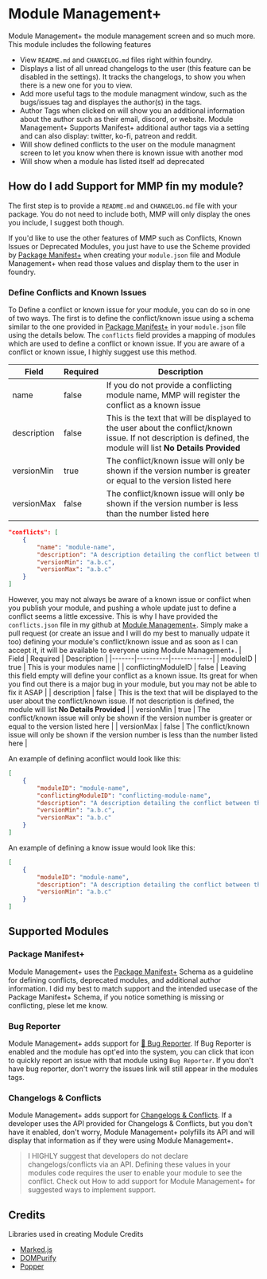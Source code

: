 # Module Management+
Module Management+ the module management screen and so much more. This module includes the following features

- View `README.md` and `CHANGELOG.md` files right within foundry.
- Displays a list of all unread changelogs to the user (this feature can be disabled in the settings). It tracks the changelogs, to show you when there is a new one for you to view.
- Add more useful tags to the module managment window, such as the bugs/issues tag and displayes the author(s) in the tags.
- Author Tags when clicked on will show you an additional information about the author such as their email, discord, or website. Module Management+ Supports Manifest+ additional author tags via a setting and can also display: twitter, ko-fi, patreon and reddit.
- Will show defined conflicts to the user on the module managment screen to let you know when there is known issue with another mod
- Will show when a module has listed itself ad deprecated

## How do I add Support for MMP fin my module?
The first step is to provide a `README.md` and `CHANGELOG.md` file with your package. You do not need to include both, MMP will only display the ones you include, I suggest both though. 

If you'd like to use the other features of MMP such as Conflicts, Known Issues or Deprecated Modules, you just have to use the Scheme provided by [Package Manifest+](https://foundryvtt.wiki/en/development/manifest-plus) when creating your `module.json` file and Module Management+ when read those values and display them to the user in foundry.

### Define Conflicts and Known Issues
To Define a conflict or known issue for your module, you can do so in one of two ways. The first is to define the conflict/known issue using a schema similar to the one provided in [Package Manifest+](https://foundryvtt.wiki/en/development/manifest-plus) in your `module.json` file using the details below. The `conflicts` field provides a mapping of modules which are used to define a conflict or known issue. If you are aware of a conflict or known issue, I highly suggest use this method.

| Field | Required | Description |
|-------|----------|-------------|
| name  | false    | If you do not provide a conflicting module name, MMP will register the conflict as a known issue |
| description | false | This is the text that will be displayed to the user about the conflict/known issue. If not description is defined, the module will list **No Details Provided** |
| versionMin | true | The conflict/known issue will only be shown if the version number is greater or equal to the version listed here |
| versionMax | false | The conflict/known issue will only be shown if the version number is less than the number listed here |

```json
"conflicts": [
	{
		"name": "module-name",
		"description": "A description detailing the conflict between the two modules.",
		"versionMin": "a.b.c",
		"versionMax": "a.b.c"
	}
]
```
However, you may not always be aware of a known issue or conflict when you publish your module, and pushing a whole update just to define a conflict seems a little excessive. This is why I have provided the `conflicts.json` file in my github at [Module Management+](https://github.com/mouse0270/module-credits). Simply make a pull request (or create an issue and I will do my best to manually udpate it too) defining your module's conflict/known issue and as soon as I can accept it, it will be available to everyone using Module Management+.
| Field | Required | Description |
|-------|----------|-------------|
| moduleID | true | This is your modules name |
| conflictingModuleID | false | Leaving this field empty will define your conflict as a known issue. Its great for when you find out there is a major bug in your module, but you may not be able to fix it ASAP |
| description | false | This is the text that will be displayed to the user about the conflict/known issue. If not description is defined, the module will list **No Details Provided** |
| versionMin | true | The conflict/known issue will only be shown if the version number is greater or equal to the version listed here |
| versionMax | false | The conflict/known issue will only be shown if the version number is less than the number listed here |

An example of defining aconflict would look like this:
```json
[
	{
		"moduleID": "module-name",
		"conflictingModuleID": "conflicting-module-name",
		"description": "A description detailing the conflict between the two modules.",
		"versionMin": "a.b.c",
		"versionMax": "a.b.c"
	}
]
```
An example of defining a know issue would look like this:
```json
[
	{
		"moduleID": "module-name",
		"description": "A description detailing the conflict between the two modules.",
		"versionMin": "a.b.c"
	}
]
```

## Supported Modules
### Package Manifest+
Module Management+ uses the [Package Manifest+](https://foundryvtt.wiki/en/development/manifest-plus) Schema as a guideline for defining conflicts, deprecated modules, and additional author information. I did my best to match support and the intended usecase of the Package Manifest+ Schema, if you notice something is missing or conflicting, plese let me know.

### Bug Reporter
Module Management+ adds support for [🐛 Bug Reporter](https://foundryvtt.com/packages/bug-reporter). If Bug Reporter is enabled and the module has opt'ed into the system, you can click that icon to quickly report an issue with that module using `Bug Reporter`. If you don't have bug reporter, don't worry the issues link will still appear in the modules tags.

### Changelogs & Conflicts
Module Management+ adds support for [Changelogs & Conflicts](https://foundryvtt.com/packages/lib-changelogs). If a developer uses the API provided for Changelogs & Conflicts, but you don't have it enabled, don't worry, Module Management+ polyfills its API and will display that information as if they were using Module Management+.

> I HIGHLY suggest that developers do not declare changelogs/conflicts via an API. Defining these values in your modules code requires the user to enable your module to see the conflict. Check out How to add support for Module Management+ for suggested ways to implement support.

## Credits
Libraries used in creating Module Credits
- [Marked.js](https://github.com/markedjs/marked) 
- [DOMPurify](https://github.com/cure53/DOMPurify) 
- [Popper](https://popper.js.org/) 
